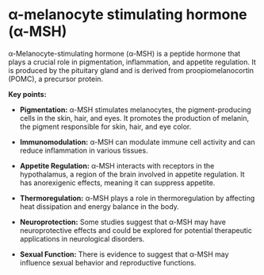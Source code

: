# α-melanocyte stimulating hormone (α-MSH)

α-Melanocyte-stimulating hormone (α-MSH) is a peptide hormone that plays a crucial role in pigmentation, inflammation, and appetite regulation. It is produced by the pituitary gland and is derived from proopiomelanocortin (POMC), a precursor protein.

**Key points:**

* **Pigmentation:** α-MSH stimulates melanocytes, the pigment-producing cells in the skin, hair, and eyes. It promotes the production of melanin, the pigment responsible for skin, hair, and eye color.

* **Immunomodulation:** α-MSH can modulate immune cell activity and can reduce inflammation in various tissues.

* **Appetite Regulation:** α-MSH interacts with receptors in the hypothalamus, a region of the brain involved in appetite regulation. It has anorexigenic effects, meaning it can suppress appetite.

* **Thermoregulation:** α-MSH plays a role in thermoregulation by affecting heat dissipation and energy balance in the body.

* **Neuroprotection:** Some studies suggest that α-MSH may have neuroprotective effects and could be explored for potential therapeutic applications in neurological disorders.

* **Sexual Function:** There is evidence to suggest that α-MSH may influence sexual behavior and reproductive functions.
